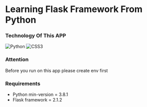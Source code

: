# Learning Flask Framework From Python

### Technology Of This APP

<img alt="Python" src="https://img.shields.io/badge/Python-14354C?style=for-the-badge&logo=python&logoColor=white"/>
<img alt="CSS3" src="https://img.shields.io/badge/css3%20-%231572B6.svg?&style=for-the-badge&logo=css3&logoColor=white"/>

### Attention
  Before you run on this app please create env first

### Requirements 
* Python min-version = 3.8.1
* Flask framework =  2.1.2
